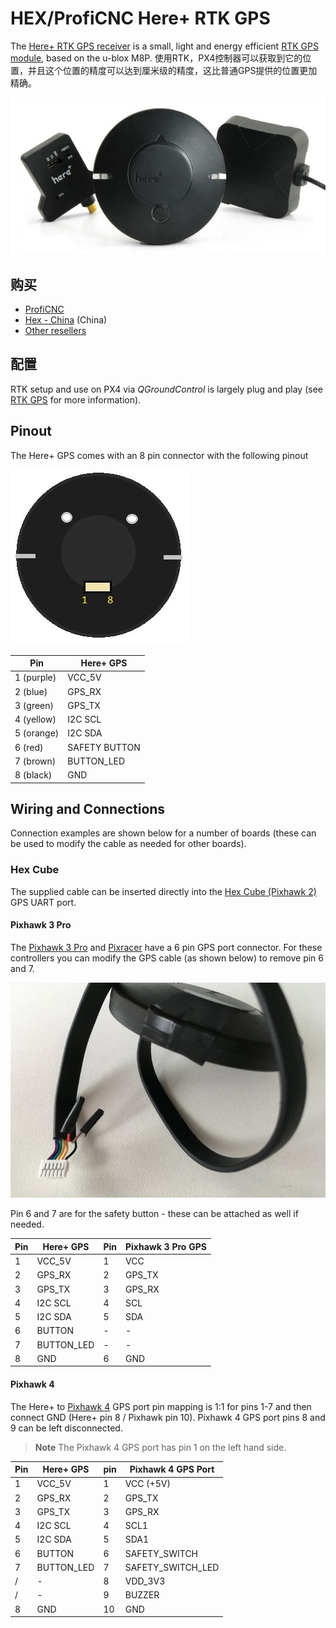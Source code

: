 # HEX/ProfiCNC Here+ RTK GPS

The [Here+ RTK GPS receiver](http://www.proficnc.com/content/12-here) is a small, light and energy efficient [RTK GPS module](../gps_compass/rtk_gps.md), based on the u-blox M8P. 使用RTK，PX4控制器可以获取到它的位置，并且这个位置的精度可以达到厘米级的精度，这比普通GPS提供的位置更加精确。

![](../../assets/hardware/gps/rtk_here_plus.jpg)

## 购买

* [ProfiCNC](http://www.proficnc.com/gps/77-gps-module.html)
* [Hex - China](http://www.hex.aero/shop/all/here-rtk-gnss-set/) (China)
* [Other resellers](http://www.proficnc.com/stores)

## 配置

RTK setup and use on PX4 via *QGroundControl* is largely plug and play (see [RTK GPS](../advanced_features/rtk-gps.md) for more information).

## Pinout

The Here+ GPS comes with an 8 pin connector with the following pinout

![Here+ Pinout (viewed from base)](../../assets/hardware/gps/rtk_here_plus_connectors.jpg)

| Pin        | Here+ GPS     |
| ---------- | ------------- |
| 1 (purple) | VCC_5V        |
| 2 (blue)   | GPS_RX        |
| 3 (green)  | GPS_TX        |
| 4 (yellow) | I2C SCL       |
| 5 (orange) | I2C SDA       |
| 6 (red)    | SAFETY BUTTON |
| 7 (brown)  | BUTTON_LED    |
| 8 (black)  | GND           |

## Wiring and Connections

Connection examples are shown below for a number of boards (these can be used to modify the cable as needed for other boards).

### Hex Cube

The supplied cable can be inserted directly into the [Hex Cube (Pixhawk 2)](../flight_controller/pixhawk-2.md) GPS UART port.

#### Pixhawk 3 Pro

The [Pixhawk 3 Pro](../flight_controller/pixhawk3_pro.md) and [Pixracer](../flight_controller/pixracer.md) have a 6 pin GPS port connector. For these controllers you can modify the GPS cable (as shown below) to remove pin 6 and 7.

![rtk_here_plug_gps_to_6pin_connector](../../assets/hardware/gps/rtk_here_plug_gps_to_6pin_connector.jpg)

Pin 6 and 7 are for the safety button - these can be attached as well if needed.

| Pin | Here+ GPS  | Pin | Pixhawk 3 Pro GPS |
| --- | ---------- | --- | ----------------- |
| 1   | VCC_5V     | 1   | VCC               |
| 2   | GPS_RX     | 2   | GPS_TX            |
| 3   | GPS_TX     | 3   | GPS_RX            |
| 4   | I2C SCL    | 4   | SCL               |
| 5   | I2C SDA    | 5   | SDA               |
| 6   | BUTTON     | -   | -                 |
| 7   | BUTTON_LED | -   | -                 |
| 8   | GND        | 6   | GND               |

#### Pixhawk 4

The Here+ to [Pixhawk 4](../flight_controller/pixhawk4.md) GPS port pin mapping is 1:1 for pins 1-7 and then connect GND (Here+ pin 8 / Pixhawk pin 10). Pixhawk 4 GPS port pins 8 and 9 can be left disconnected.

> **Note** The Pixhawk 4 GPS port has pin 1 on the left hand side.

| Pin | Here+ GPS  | pin | Pixhawk 4 GPS Port  |
| --- | ---------- | --- | ------------------- |
| 1   | VCC_5V     | 1   | VCC (+5V)           |
| 2   | GPS_RX     | 2   | GPS_TX              |
| 3   | GPS_TX     | 3   | GPS_RX              |
| 4   | I2C SCL    | 4   | SCL1                |
| 5   | I2C SDA    | 5   | SDA1                |
| 6   | BUTTON     | 6   | SAFETY_SWITCH       |
| 7   | BUTTON_LED | 7   | SAFETY_SWITCH_LED |
| /   | -          | 8   | VDD_3V3             |
| /   | -          | 9   | BUZZER              |
| 8   | GND        | 10  | GND                 |